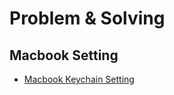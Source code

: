 # Problem & Solving
## Macbook Setting
* [Macbook Keychain Setting](https://github.com/QueenOyster/Problem-Solving/blob/main/MacbookSettings/MacKeychainSetting.md)  
